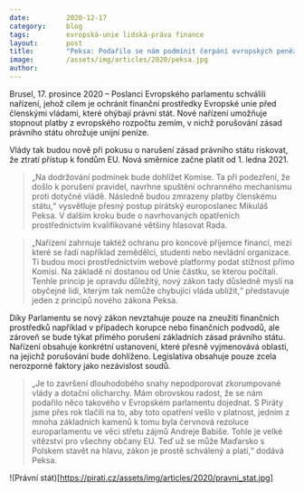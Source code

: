 ```yaml
---
date:         2020-12-17
category:     blog
tags:         evropská-unie lidská-práva finance
layout:       post
title:        "Peksa: Podařilo se nám podmínit čerpání evropských peněz vládou práva"
image:        /assets/img/articles/2020/peksa.jpg
author:       
---
```





Brusel, 17. prosince 2020 – Poslanci Evropského parlamentu schválili nařízení, jehož cílem je ochránit finanční prostředky Evropské unie před členskými vládami, které ohýbají právní stát. Nové nařízení umožňuje stopnout platby z evropského rozpočtu zemím, v nichž porušování zásad právního státu ohrožuje unijní peníze.

Vlády tak budou nově při pokusu o narušení zásad právního státu riskovat, že ztratí přístup k fondům EU. Nová směrnice začne platit od 1. ledna 2021.

> „Na dodržování podmínek bude dohlížet Komise. Ta při podezření, že došlo k porušení pravidel, navrhne spuštění ochranného mechanismu proti dotyčné vládě. Následně budou zmrazeny platby členskému státu,“ vysvětluje přesný postup pirátský europoslanec Mikuláš Peksa. V dalším kroku bude o navrhovaných opatřeních prostřednictvím kvalifikované většiny hlasovat Rada.

> „Nařízení zahrnuje taktéž ochranu pro koncové příjemce financí, mezi které se řadí například zemědělci, studenti nebo nevládní organizace. Ti budou moci prostřednictvím webové platformy podat stížnost přímo Komisi. Na základě ní dostanou od Unie částku, se kterou počítali. Tenhle princip je opravdu důležitý, nový zákon tady důsledně myslí na obyčejné lidi, kterým tak nemůže chybující vláda ublížit,“ představuje jeden z principů nového zákona Peksa.

Díky Parlamentu se nový zákon nevztahuje pouze na zneužití finančních prostředků například v případech korupce nebo finančních podvodů, ale zároveň se bude týkat přímého porušení základních zásad právního státu. Nařízení obsahuje konkrétní ustanovení, které přesně vyjmenovává oblasti, na jejichž porušování bude dohlíženo. Legislativa obsahuje pouze zcela nerozporné faktory jako nezávislost soudů.

> „Je to završení dlouhodobého snahy nepodporovat zkorumpované vlády a dotační olicharchy. Mám obrovskou radost, že se nám podařilo něco takového v Evropském parlamentu dojednat. S Piráty jsme přes rok tlačili na to, aby toto opatření vešlo v platnost, jedním z mnoha základních kamenů k tomu byla červnová rezoluce europarlamentu ve věci střetu zájmů Andreje Babiše. Tohle je velké vítězství pro všechny občany EU. Teď už se může Maďarsko s Polskem stavět na hlavu, zákon je prostě schválený a platí,“ dodává Peksa.

!(Právní stát)[https://pirati.cz/assets/img/articles/2020/pravni_stat.jpg]
